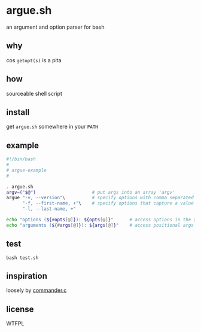 # argue.sh
an argument and option parser for bash

## why
cos `getopt(s)` is a pita

## how
sourceable shell script

## install
get `argue.sh` somewhere in your `PATH`

## example
```bash
#!/bin/bash
#
# argue-example
#

. argue.sh
argv=("$@")                     # put args into an array 'argv'
argue "-v, --version"\          # specify options with comma separated lists of forms
      "-f, --first-name, +"\    # specify options that capture a value by making the last form a "+"
      "-l, --last-name, +"

echo "options (${#opts[@]}): ${opts[@]}"      # access options in the $opts array
echo "arguments (${#args[@]}): ${args[@]}"    # access positional args in the $args array
```

## test
`bash test.sh`

## inspiration
loosely by [commander.c](https://github.com/visionmedia/commander.c)

## license
WTFPL
